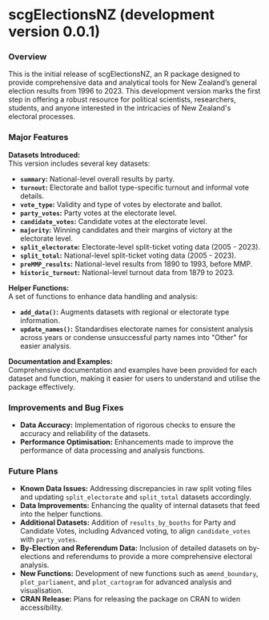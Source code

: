 # scgElectionsNZ (development version 0.0.1)

### Overview
This is the initial release of scgElectionsNZ, an R package designed to provide comprehensive data and analytical tools 
for New Zealand’s general election results from 1996 to 2023. This development version marks the first step in offering 
a robust resource for political scientists, researchers, students, and anyone interested in the intricacies of New 
Zealand's electoral processes.

### Major Features
**Datasets Introduced:**<br>
This version includes several key datasets:

* **`summary`:** National-level overall results by party. 
* **`turnout`:** Electorate and ballot type-specific turnout and informal vote details.
* **`vote_type`:** Validity and type of votes by electorate and ballot.
* **`party_votes`:** Party votes at the electorate level.
* **`candidate_votes`:** Candidate votes at the electorate level.
* **`majority`:** Winning candidates and their margins of victory at the electorate level.
* **`split_electorate`:** Electorate-level split-ticket voting data (2005 - 2023).
* **`split_total`:** National-level split-ticket voting data (2005 - 2023).
* **`preMMP_results`:** National-level results from 1890 to 1993, before MMP.
* **`historic_turnout`:** National-level turnout data from 1879 to 2023.

**Helper Functions:**<br>
A set of functions to enhance data handling and analysis:

* **`add_data()`:** Augments datasets with regional or electorate type information.
* **`update_names()`:** Standardises electorate names for consistent analysis across years or 
condense unsuccessful party names into "Other" for easier analysis.

**Documentation and Examples:**<br>
Comprehensive documentation and examples have been provided for each dataset and 
function, making it easier for users to understand and utilise the package effectively.

### Improvements and Bug Fixes
* **Data Accuracy:** Implementation of rigorous checks to ensure the accuracy and reliability of the datasets.
* **Performance Optimisation:** Enhancements made to improve the performance of data processing and analysis functions.

### Future Plans
* **Known Data Issues:** Addressing discrepancies in raw split voting files and updating `split_electorate` and `split_total` datasets accordingly.
* **Data Improvements:** Enhancing the quality of internal datasets that feed into the helper functions.
* **Additional Datasets:** Addition of `results_by_booths` for Party and Candidate Votes, including Advanced voting, to align `candidate_votes` with `party_votes`.
* **By-Election and Referendum Data:** Inclusion of detailed datasets on by-elections and referendums to provide a more comprehensive electoral analysis.
* **New Functions:** Development of new functions such as `amend_boundary`, `plot_parliament`, and `plot_cartogram` for advanced analysis and visualisation.
* **CRAN Release:** Plans for releasing the package on CRAN to widen accessibility.